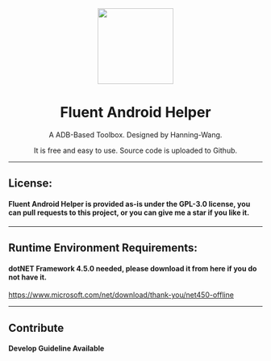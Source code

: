 <div align="center">

<img width='150' height='150' src="https://gitee.com/theunknownthing/fluent_-android_-helper_-icon_-logs/raw/master/Icon.png">

<h1>Fluent Android Helper</h1>

A ADB-Based Toolbox. Designed by Hanning-Wang.

It is free and easy to use. Source code is uploaded to Github.

</div>

-----------------
## License:
####  Fluent Android Helper is provided as-is under the GPL-3.0 license, you can pull requests to this project, or you can give me a star if you like it.

-----------------
## Runtime Environment Requirements:
#### dotNET Framework 4.5.0 needed, please download it from here if you do not have it.
https://www.microsoft.com/net/download/thank-you/net450-offline

----------------
## Contribute
#### Develop Guideline Available

